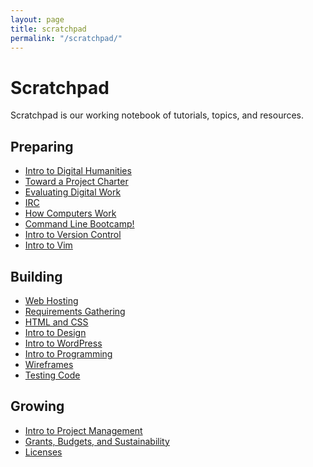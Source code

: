 ```yaml
---
layout: page
title: scratchpad
permalink: "/scratchpad/"
---
```

<h1>Scratchpad</h1>
Scratchpad is our working notebook of tutorials, topics, and resources.
<div class="scratchpad">

<div class="preparing">
<h2>Preparing</h2>
<ul>
<li><a href= "/scratchpad/intro-to-dh/">Intro to Digital Humanities</a></li>
<li><a href="/scratchpad/toward-a-project-charter/">Toward a Project Charter</a></li>
<li><a href="/scratchpad/evaluating-digital-work/">Evaluating Digital Work</a></li>
<li><a href="/scratchpad/tutorials/irc/">IRC</a></li>
<li><a href="scratchpad/tutorials/how-computers-work/">How Computers Work</a></li>
<li><a href="/scratchpad/tutorials/bash/">Command Line Bootcamp!</a></li>
<li><a href="/scratchpad/intro-to-git/">Intro to Version Control</a>
<li><a href="/scratchpad/tutorials/vim/">Intro to Vim</a></li>
</ul>
</div>

<div class="building">
<h2>Building</h2>
<ul>
<li><a href="/scratchpad/web-hosting">Web Hosting</a></li>
<li><a href="/scratchpad/requirements-gathering/">Requirements Gathering</a></li>
<li><a href="/scratchpad/html-and-css/">HTML and CSS</a></li>
<li><a href="/scratchpad/intro-to-design/">Intro to Design</a></li>
<li><a href="/scratchpad/intro-to-wordpress/">Intro to WordPress</a></li>
<li><a href="/scratchpad/intro-to-programming/">Intro to Programming</a></li>
<li><a href="/scratchpad/wireframes/">Wireframes</a></li>
<li><a href="/scratchpad/tdd/">Testing Code</a></li>
</ul>
</div>

<div class="growing">
<h2>Growing</h2>
<ul>
<li><a href="/scratchpad/project-management/">Intro to Project Management</a></li>
<li><a href="/scratchpad/grants-budgets/">Grants, Budgets, and Sustainability</a></li>
<li><a href="/scratchpad/licenses/">Licenses</a></li>
</ul>
</div>
</div>

<br style="clear:both;">


